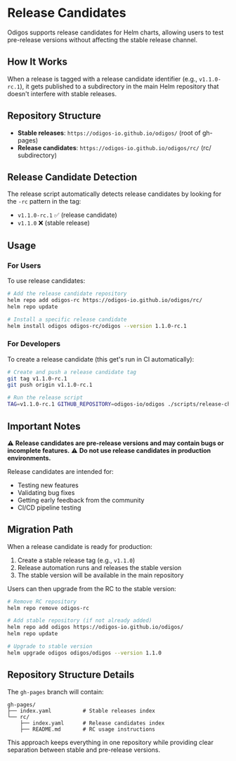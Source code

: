 # Release Candidates

Odigos supports release candidates for Helm charts, allowing users to test pre-release versions without affecting the stable release channel.

## How It Works

When a release is tagged with a release candidate identifier (e.g., `v1.1.0-rc.1`), it gets published to a subdirectory in the main Helm repository that doesn't interfere with stable releases.

## Repository Structure

- **Stable releases**: `https://odigos-io.github.io/odigos/` (root of gh-pages)
- **Release candidates**: `https://odigos-io.github.io/odigos/rc/` (rc/ subdirectory)

## Release Candidate Detection

The release script automatically detects release candidates by looking for the `-rc` pattern in the tag:
- `v1.1.0-rc.1` ✅ (release candidate)
- `v1.1.0` ❌ (stable release)

## Usage

### For Users

To use release candidates:

```bash
# Add the release candidate repository
helm repo add odigos-rc https://odigos-io.github.io/odigos/rc/
helm repo update

# Install a specific release candidate
helm install odigos odigos-rc/odigos --version 1.1.0-rc.1
```

### For Developers

To create a release candidate (this get's run in CI automatically):

```bash
# Create and push a release candidate tag
git tag v1.1.0-rc.1
git push origin v1.1.0-rc.1

# Run the release script
TAG=v1.1.0-rc.1 GITHUB_REPOSITORY=odigos-io/odigos ./scripts/release-charts.sh
```

## Important Notes

⚠️ **Release candidates are pre-release versions and may contain bugs or incomplete features.**
⚠️ **Do not use release candidates in production environments.**

Release candidates are intended for:
- Testing new features
- Validating bug fixes
- Getting early feedback from the community
- CI/CD pipeline testing

## Migration Path

When a release candidate is ready for production:

1. Create a stable release tag (e.g., `v1.1.0`)
2. Release automation runs and releases the stable version
3. The stable version will be available in the main repository

Users can then upgrade from the RC to the stable version:

```bash
# Remove RC repository
helm repo remove odigos-rc

# Add stable repository (if not already added)
helm repo add odigos https://odigos-io.github.io/odigos/
helm repo update

# Upgrade to stable version
helm upgrade odigos odigos/odigos --version 1.1.0
```

## Repository Structure Details

The `gh-pages` branch will contain:

```
gh-pages/
├── index.yaml          # Stable releases index
└── rc/
    ├── index.yaml      # Release candidates index
    ├── README.md       # RC usage instructions
```

This approach keeps everything in one repository while providing clear separation between stable and pre-release versions. 
